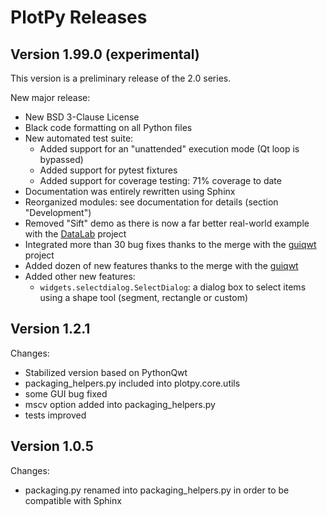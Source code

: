 # PlotPy Releases #

## Version 1.99.0 (experimental) ##

This version is a preliminary release of the 2.0 series.

New major release:

* New BSD 3-Clause License
* Black code formatting on all Python files
* New automated test suite:
  * Added support for an "unattended" execution mode (Qt loop is bypassed)
  * Added support for pytest fixtures
  * Added support for coverage testing: 71% coverage to date
* Documentation was entirely rewritten using Sphinx
* Reorganized modules: see documentation for details (section "Development")
* Removed "Sift" demo as there is now a far better real-world example with the
  [DataLab](https://codra-ingenierie-informatique.github.io/DataLab/) project
* Integrated more than 30 bug fixes thanks to the merge with the [guiqwt](https://github.com/PlotPyStack/guiqwt) project
* Added dozen of new features thanks to the merge with the [guiqwt]()
* Added other new features:
  * ``widgets.selectdialog.SelectDialog``: a dialog box to select items using a shape tool (segment, rectangle or custom)

## Version 1.2.1 ##

Changes:

* Stabilized version based on PythonQwt
* packaging_helpers.py included into plotpy.core.utils
* some GUI bug fixed
* mscv option added into packaging_helpers.py
* tests improved

## Version 1.0.5 ##

Changes:

* packaging.py renamed into packaging_helpers.py in order to be compatible with Sphinx
